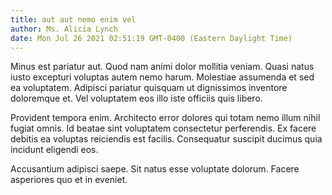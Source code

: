 ```yaml
---
title: aut aut nemo enim vel
author: Ms. Alicia Lynch
date: Mon Jul 26 2021 02:51:19 GMT-0400 (Eastern Daylight Time)
---
```

Minus est pariatur aut. Quod nam animi dolor mollitia veniam. Quasi natus iusto excepturi voluptas autem nemo harum. Molestiae assumenda et sed ea voluptatem. Adipisci pariatur quisquam ut dignissimos inventore doloremque et. Vel voluptatem eos illo iste officiis quis libero.

 Provident tempora enim. Architecto error dolores qui totam nemo illum nihil fugiat omnis. Id beatae sint voluptatem consectetur perferendis. Ex facere debitis ea voluptas reiciendis est facilis. Consequatur suscipit ducimus quia incidunt eligendi eos.

 Accusantium adipisci saepe. Sit natus esse voluptate dolorum. Facere asperiores quo et in eveniet.
